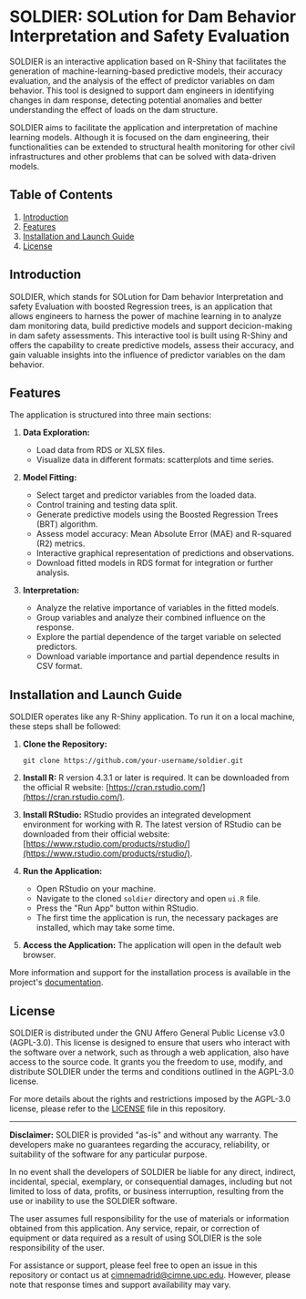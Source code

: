 # SOLDIER: SOLution for Dam Behavior Interpretation and Safety Evaluation

SOLDIER is an interactive application based on R-Shiny that facilitates the generation of machine-learning-based predictive models, their accuracy evaluation, and the analysis of the effect of predictor variables on dam behavior. This tool is designed to support dam engineers in identifying changes in dam response, detecting potential anomalies and better understanding the effect of loads on the dam structure.

SOLDIER aims to facilitate the application and interpretation of machine learning models. Although it is focused on the dam engineering, their functionalities can be extended to structural health monitoring for other civil infrastructures and other problems that can be solved with data-driven models.

## Table of Contents
<!-- Add a table of contents if the README is lengthy -->

1. [Introduction](#introduction)
2. [Features](#features)
3. [Installation and Launch Guide](#installation-and-launch-guide)
4. [License](#license)

## Introduction

SOLDIER, which stands for SOLution for Dam behavior Interpretation and safety Evaluation with boosted Regression trees, is an application that allows engineers to harness the power of machine learning in to analyze dam monitoring data, build predictive models and support decicion-making in dam safety assessments. This interactive tool is built using R-Shiny and offers the capability to create predictive models, assess their accuracy, and gain valuable insights into the influence of predictor variables on the dam behavior.

## Features

The application is structured into three main sections:

1. **Data Exploration:**
   - Load data from RDS or XLSX files.
   - Visualize data in different formats: scatterplots and time series.

3. **Model Fitting:**
   - Select target and predictor variables from the loaded data.
   - Control training and testing data split.
   - Generate predictive models using the Boosted Regression Trees (BRT) algorithm.
   - Assess model accuracy: Mean Absolute Error (MAE) and R-squared (R2) metrics.
   - Interactive graphical representation of predictions and observations.
   - Download fitted models in RDS format for integration or further analysis.

5. **Interpretation:**
   - Analyze the relative importance of variables in the fitted models.
   - Group variables and analyze their combined influence on the response.
   - Explore the partial dependence of the target variable on selected predictors.
   - Download variable importance and partial dependence results in CSV format.

## Installation and Launch Guide

SOLDIER operates like any R-Shiny application. To run it on a local machine, these steps shall be followed:

1. **Clone the Repository:**
   ```
   git clone https://github.com/your-username/soldier.git
   ```

2. **Install R:**
   R version 4.3.1 or later is required. It can be downloaded from the official R website: [https://cran.rstudio.com/](https://cran.rstudio.com/).

3. **Install RStudio:**
   RStudio provides an integrated development environment for working with R. The latest version of RStudio can be downloaded from their official website: [https://www.rstudio.com/products/rstudio/](https://www.rstudio.com/products/rstudio/).

4. **Run the Application:**
   - Open RStudio on your machine.
   - Navigate to the cloned `soldier` directory and open `ui.R` file.
   - Press the "Run App" button within RStudio.
   - The first time the application is run, the necessary packages are installed, which may take some time.

5. **Access the Application:**
   The application will open in the default web browser.

More information and support for the installation process is available in the project's [documentation](https://github.com/cimnemadrid/SOLDIER/tree/main/manual).

## License

SOLDIER is distributed under the GNU Affero General Public License v3.0 (AGPL-3.0). This license is designed to ensure that users who interact with the software over a network, such as through a web application, also have access to the source code. It grants you the freedom to use, modify, and distribute SOLDIER under the terms and conditions outlined in the AGPL-3.0 license.

For more details about the rights and restrictions imposed by the AGPL-3.0 license, please refer to the [LICENSE](https://github.com/cimnemadrid/SOLDIER/blob/main/LICENSE) file in this repository.

---

**Disclaimer:**
SOLDIER is provided "as-is" and without any warranty. The developers make no guarantees regarding the accuracy, reliability, or suitability of the software for any particular purpose.

In no event shall the developers of SOLDIER be liable for any direct, indirect, incidental, special, exemplary, or consequential damages, including but not limited to loss of data, profits, or business interruption, resulting from the use or inability to use the SOLDIER software.

The user assumes full responsibility for the use of materials or information obtained from this application. Any service, repair, or correction of equipment or data required as a result of using SOLDIER is the sole responsibility of the user.

For assistance or support, please feel free to open an issue in this repository or contact us at cimnemadrid@cimne.upc.edu. However, please note that response times and support availability may vary.
